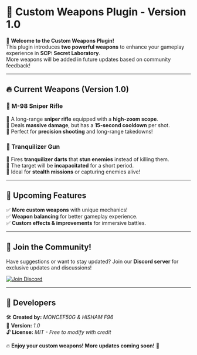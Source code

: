 # 🔫 Custom Weapons Plugin - Version 1.0  

🚀 **Welcome to the Custom Weapons Plugin!**  
This plugin introduces **two powerful weapons** to enhance your gameplay experience in **SCP: Secret Laboratory**.  
More weapons will be added in future updates based on community feedback!  

---

## 🔥 Current Weapons (Version 1.0)  

### 🎯 M-98 Sniper Rifle  
🔹 A long-range **sniper rifle** equipped with a **high-zoom scope**.  
🔹 Deals **massive damage**, but has a **15-second cooldown** per shot.  
🔹 Perfect for **precision shooting** and long-range takedowns!  

### 💉 Tranquilizer Gun  
🔹 Fires **tranquilizer darts** that **stun enemies** instead of killing them.  
🔹 The target will be **incapacitated** for a short period.  
🔹 Ideal for **stealth missions** or capturing enemies alive!  

---

## 📌 Upcoming Features  
✅ **More custom weapons** with unique mechanics!  
✅ **Weapon balancing** for better gameplay experience.  
✅ **Custom effects & improvements** for immersive battles.  

---

## 💬 Join the Community!  
Have suggestions or want to stay updated? Join our **Discord server** for exclusive updates and discussions!  

[![Join Discord](https://img.shields.io/badge/Join-Discord-7289da?style=for-the-badge&logo=discord)](YOUR_DISCORD_LINK_HERE)  

---

## 📢 Developers  
🛠 **Created by:** *MONCEF50G & HISHAM F96*  
📅 **Version:** *1.0*  
🔓 **License:** *MIT - Free to modify with credit*  

🔥 **Enjoy your custom weapons! More updates coming soon!** 🚀

